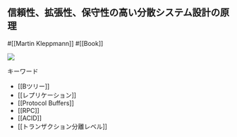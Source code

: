 ## 信頼性、拡張性、保守性の高い分散システム設計の原理

#[[Martin Kleppmann]] #[[Book]]

![](https://m.media-amazon.com/images/I/51T+k4VRzpL._SX342_SY445_.jpg)

キーワード
- [[Bツリー]]
- [[レプリケーション]]
- [[Protocol Buffers]]
- [[RPC]]
- [[ACID]]
- [[トランザクション分離レベル]]